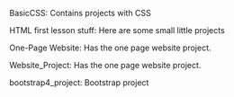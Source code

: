 
BasicCSS: Contains projects with CSS

HTML first lesson stuff: Here are some small little projects 

One-Page Website: Has the one page website project. 

Website_Project: Has the one page website project. 

bootstrap4_project: Bootstrap project
